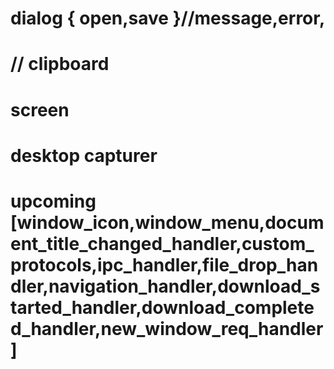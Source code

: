 # dialog { open,save }//message,error,
# // clipboard
# screen
# desktop capturer
# upcoming [window_icon,window_menu,document_title_changed_handler,custom_protocols,ipc_handler,file_drop_handler,navigation_handler,download_started_handler,download_completed_handler,new_window_req_handler]